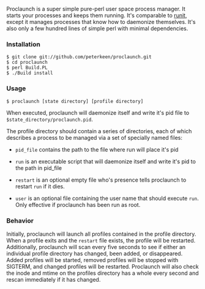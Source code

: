 Proclaunch is a super simple pure-perl user space process manager. It starts your processes and keeps them running. It's comparable to [runit][], except it manages processes that know how to daemonize themselves. It's also only a few hundred lines of simple perl with minimal dependencies. 

### Installation

    $ git clone git://github.com/peterkeen/proclaunch.git
    $ cd proclaunch
    $ perl Build.PL
    $ ./Build install

### Usage

    $ proclaunch [state directory] [profile directory]

When executed, proclaunch will daemonize itself and write it's pid file to `$state_directory/proclaunch.pid`.

The profile directory should contain a series of directories, each of which describes a process to be managed via a set of specially named files:    

* `pid_file`
    contains the path to the file where run will place it's pid

* `run`
    is an executable script that will daemonize itself and write it's pid to the path in pid_file

* `restart`
    is an optional empty file who's presence tells proclaunch to restart `run` if it dies.
    
* `user`
    is an optional file containing the user name that should execute `run`. Only effective if proclaunch has been run as root.
    
### Behavior

Initially, proclaunch will launch all profiles contained in the profile directory. When a profile exits and the `restart` file exists, the profile will be restarted. Additionally, proclaunch will scan every five seconds to see if either an individual profile directory has changed, been added, or disappeared. Added profiles will be started, removed profiles will be stopped with SIGTERM, and changed profiles will be restarted. Proclaunch will also check the inode and mtime on the profiles directory has a whole every second and rescan immediately if it has changed.

[runit]:           http://smarden.org/runit/
